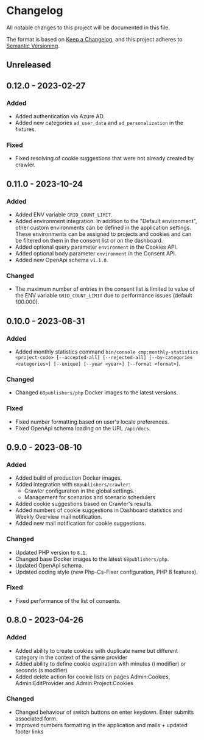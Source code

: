 # Changelog
All notable changes to this project will be documented in this file.

The format is based on [Keep a Changelog](https://keepachangelog.com/en/1.0.0/),
and this project adheres to [Semantic Versioning](https://semver.org/spec/v2.0.0.html).

## Unreleased

## 0.12.0 - 2023-02-27

### Added

- Added authentication via Azure AD.
- Added new categories `ad_user_data` and `ad_personalization` in the fixtures.

### Fixed

- Fixed resolving of cookie suggestions that were not already created by crawler.

## 0.11.0 - 2023-10-24

### Added

- Added ENV variable `GRID_COUNT_LIMIT`.
- Added environment integration. In addition to the "Default environment", other custom environments can be defined in the application settings. These environments can be assigned to projects and cookies and can be filtered on them in the consent list or on the dashboard.
- Added optional query parameter `environment` in the Cookies API.
- Added optional body parameter `environment` in the Consent API.
- Added new OpenApi schema `v1.1.0`.

### Changed

- The maximum number of entries in the consent list is limited to value of the ENV variable `GRID_COUNT_LIMIT` due to performance issues (default 100.000).

## 0.10.0 - 2023-08-31

### Added
- Added monthly statistics command `bin/console cmp:monthly-statistics <project-code> [--accepted-all] [--rejected-all] [--by-categories <categories>] [--unique] [--year <year>] [--format <format>]`.

### Changed
- Changed `68publishers/php` Docker images to the latest versions.

### Fixed
- Fixed number formatting based on user's locale preferences.
- Fixed OpenApi schema loading on the URL `/api/docs`.

## 0.9.0 - 2023-08-10

### Added
- Added build of production Docker images.
- Added integration with `68publishers/crawler`:
  - Crawler configuration in the global settings.
  - Management for scenarios and scenario schedulers
- Added cookie suggestions based on Crawler's results.
- Added numbers of cookie suggestions in Dashboard statistics and Weekly Overview mail notification.
- Added new mail notification for cookie suggestions.

### Changed
- Updated PHP version to `8.1`.
- Changed base Docker images to the latest `68publishers/php`.
- Updated OpenApi schema.
- Updated coding style (new Php-Cs-Fixer configuration, PHP 8 features).

### Fixed
- Fixed performance of the list of consents.

## 0.8.0 - 2023-04-26

### Added
- Added ability to create cookies with duplicate name but different category in the context of the same provider
- Added ability to define cookie expiration with minutes (i modifier) or seconds (s modifier)
- Added delete action for cookie lists on pages Admin:Cookies, Admin:EditProvider and Admin:Project:Cookies

### Changed
- Changed behaviour of switch buttons on enter keydown. Enter submits associated form.
- Improved numbers formatting in the application and mails + updated footer links
